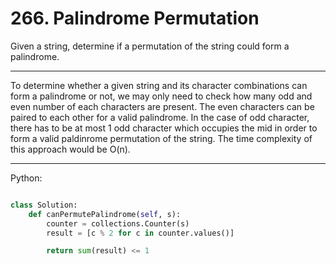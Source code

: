 # 266. Palindrome Permutation

Given a string, determine if a permutation of the string could form
a palindrome.

---

To determine whether a given string and its character combinations can form
a palindrome or not, we may only need to check how many odd and even number of
each characters are present. The even characters can be paired to each other
for a valid palindrome. In the case of odd character, there has to be at most
1 odd character which occupies the mid in order to form a valid paldinrome
permutation of the string. The time complexity of this approach would be O(n).

---

Python:

```python

class Solution:
    def canPermutePalindrome(self, s):
        counter = collections.Counter(s)
        result = [c % 2 for c in counter.values()]

        return sum(result) <= 1
```
